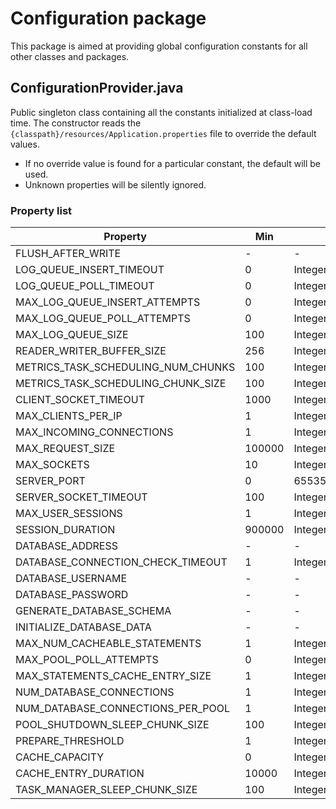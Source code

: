 # Configuration package
This package is aimed at providing global configuration constants for all other classes and packages.

## ConfigurationProvider.java
Public singleton class containing all the constants initialized at class-load time. The constructor reads the `{classpath}/resources/Application.properties` file to override the default values.

- If no override value is found for a particular constant, the default will be used.
- Unknown properties will be silently ignored.

### Property list
|Property                          |Min   |Max              |Default                                    |Unit        |
|----------------------------------|------|-----------------|-------------------------------------------|------------|
|FLUSH_AFTER_WRITE                 |-     |-                |true                                       |-           |
|LOG_QUEUE_INSERT_TIMEOUT          |0     |Integer.MAX_VALUE|500                                        |milliseconds|
|LOG_QUEUE_POLL_TIMEOUT            |0     |Integer.MAX_VALUE|500                                        |milliseconds|
|MAX_LOG_QUEUE_INSERT_ATTEMPTS     |0     |Integer.MAX_VALUE|10                                         |-           |
|MAX_LOG_QUEUE_POLL_ATTEMPTS       |0     |Integer.MAX_VALUE|10                                         |-           |
|MAX_LOG_QUEUE_SIZE                |100   |Integer.MAX_VALUE|100000                                     |elements    |
|READER_WRITER_BUFFER_SIZE         |256   |Integer.MAX_VALUE|65536                                      |bytes       |
|METRICS_TASK_SCHEDULING_NUM_CHUNKS|100   |Integer.MAX_VALUE|600                                        |-           |
|METRICS_TASK_SCHEDULING_CHUNK_SIZE|100   |Integer.MAX_VALUE|500                                        |milliseconds|
|CLIENT_SOCKET_TIMEOUT             |1000  |Integer.MAX_VALUE|10000                                      |milliseconds|
|MAX_CLIENTS_PER_IP                |1     |Integer.MAX_VALUE|2                                          |-           |
|MAX_INCOMING_CONNECTIONS          |1     |Integer.MAX_VALUE|50                                         |-           |
|MAX_REQUEST_SIZE                  |100000|Integer.MAX_VALUE|1000000                                    |bytes       |
|MAX_SOCKETS                       |10    |Integer.MAX_VALUE|10000                                      |-           |
|SERVER_PORT                       |0     |65535            |8080                                       |-           |
|SERVER_SOCKET_TIMEOUT             |100   |Integer.MAX_VALUE|500                                        |milliseconds|
|MAX_USER_SESSIONS                 |1     |Integer.MAX_VALUE|2                                          |-           |
|SESSION_DURATION                  |900000|Integer.MAX_VALUE|3600000                                    |milliseconds|
|DATABASE_ADDRESS                  |-     |-                |jdbc:postgresql://127.0.0.1:5432/example_db|-           |
|DATABASE_CONNECTION_CHECK_TIMEOUT |1     |Integer.MAX_VALUE|5                                          |s           |
|DATABASE_USERNAME                 |-     |-                |admin                                      |-           |
|DATABASE_PASSWORD                 |-     |-                |admin                                      |-           |
|GENERATE_DATABASE_SCHEMA          |-     |-                |false                                      |-           |
|INITIALIZE_DATABASE_DATA          |-     |-                |false                                      |-           |
|MAX_NUM_CACHEABLE_STATEMENTS      |1     |Integer.MAX_VALUE|250                                        |-           |
|MAX_POOL_POLL_ATTEMPTS            |0     |Integer.MAX_VALUE|10                                         |-           |
|MAX_STATEMENTS_CACHE_ENTRY_SIZE   |1     |Integer.MAX_VALUE|5                                          |mebibytes   |
|NUM_DATABASE_CONNECTIONS          |1     |Integer.MAX_VALUE|10                                         |-           |
|NUM_DATABASE_CONNECTIONS_PER_POOL |1     |Integer.MAX_VALUE|10                                         |-           |
|POOL_SHUTDOWN_SLEEP_CHUNK_SIZE    |100   |Integer.MAX_VALUE|500                                        |milliseconds|
|PREPARE_THRESHOLD                 |1     |Integer.MAX_VALUE|5                                          |-           |
|CACHE_CAPACITY                    |0     |Integer.MAX_VALUE|1073741824                                 |bytes       |
|CACHE_ENTRY_DURATION              |10000 |Integer.MAX_VALUE|60000                                      |milliseconds|
|TASK_MANAGER_SLEEP_CHUNK_SIZE     |100   |Integer.MAX_VALUE|500                                        |milliseconds|
